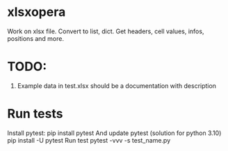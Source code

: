 # xlsxopera
Work on xlsx file. Convert to list, dict. Get headers, cell values, infos, positions and more.

# TODO: 
1. Example data in test.xlsx should be a documentation with description

# Run tests
Install pytest: 
pip install pytest
And update pytest (solution for python 3.10)
pip install -U pytest
Run test
pytest -vvv -s test_name.py
